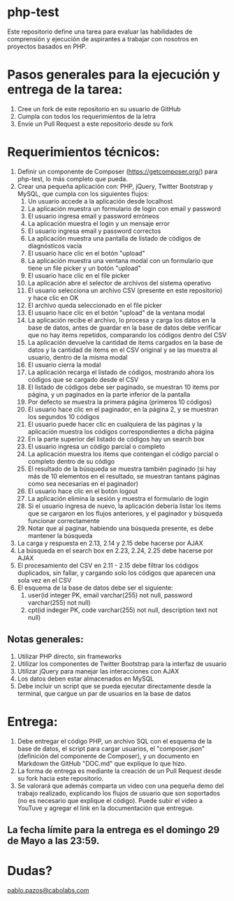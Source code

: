# php-test

Este repositorio define una tarea para evaluar las habilidades de comprensión y ejecución de aspirantes a trabajar con nosotros en proyectos basados en PHP.

# Pasos generales para la ejecución y entrega de la tarea:

1. Cree un fork de este repositorio en su usuario de GitHub
2. Cumpla con todos los requerimientos de la letra
3. Envíe un Pull Request a este repositorio desde su fork

# Requerimientos técnicos:

1. Definir un componente de Composer (https://getcomposer.org/) para php-test, lo más completo que pueda.
2. Crear una pequeña aplicación con: PHP, jQuery, Twitter Bootstrap y MySQL, que cumpla con los siguientes flujos:
   1. Un usuario accede a la aplicación desde localhost
   2. La aplicación muestra un formulario de login con email y password
   3. El usuario ingresa email y password erróneos
   4. La aplicación muestra el login y un mensaje error
   5. El usuario ingresa email y password correctos
   6. La aplicación muestra una pantalla de listado de códigos de diagnósticos vacía
   7. El usuario hace clic en el botón "upload"
   8. La aplicación muestra una ventana modal con un formulario que tiene un file picker y un botón "upload"
   9. El usuario hace clic en el file picker
   10. La aplicación abre el selector de archivos del sistema operativo
   11. El usuario selecciona un archivo CSV (presente en este repositorio) y hace clic en OK
   12. El archivo queda seleccionado en el file picker
   13. El usuario hace clic en el botón "upload" de la ventana modal
   14. La aplicación recibe el archivo, lo procesa y carga los datos en la base de datos, antes de guardar en la base de datos debe verificar que no hay items repetidos, comparando los códigos dentro del CSV
   15. La aplicación devuelve la cantidad de items cargados en la base de datos y la cantidad de items en el CSV original y se las muestra al usuario, dentro de la misma modal
   16. El usuario cierra la modal
   17. La aplicación recarga el listado de códigos, mostrando ahora los códigos que se cargado desde el CSV
   18. El listado de códigos debe ser paginado, se muestran 10 items por página, y un paginados en la parte inferior de la pantalla
   19. Por defecto se muestra la primera página (primeros 10 códigos)
   20. El usuario hace clic en el paginador, en la página 2, y se muestran los segundos 10 códigos
   21. El usuario puede hacer clic en cualquiera de las páginas y la aplicación muestra los códigos correspondientes a dicha página
   22. En la parte superior del listado de códigos hay un search box
   23. El usuario ingresa un código parcial o completo
   24. La aplicación muestra los items que contengan el código parcial o completo dentro de su código
   25. El resultado de la búsqueda se muestra también paginado (si hay más de 10 elementos en el resultado, se muestran tantans páginas como sea necesarias en el paginador)
   26. El usuario hace clic en el botón logout
   27. La aplicación elimina la sesión y muestra el formulario de login
   28. Si el usuario ingresa de nuevo, la aplicación debería listar los items que se cargaron en los flujos anteriores, y el paginador y búsqueda funcionar correctamente
   29. Notar que al paginar, habiendo una búsqueda presente, es debe mantener la búsqueda
3. La carga y respuesta en 2.13, 2.14 y 2.15 debe hacerse por AJAX
4. La búsqueda en el search box en 2.23, 2.24, 2.25 debe hacerse por AJAX
5. El procesamiento del CSV en 2.11 - 2.15 debe filtrar los códigos duplicados, sin fallar, y cargando solo los códigos que aparecen una sola vez en el CSV
6. El esquema de la base de datos debe ser el siguiente:
   1. user(id integer PK, email varchar(255) not null, password varchar(255) not null)
   2. cpt(id indeger PK, code varchar(255) not null, description text not null)

## Notas generales:

1. Utilizar PHP directo, sin frameworks
2. Utilizar los componentes de Twitter Bootstrap para la interfaz de usuario
3. Utilizar jQuery para manejar las interacciones con AJAX
4. Los datos deben estar almacenados en MySQL
5. Debe incluir un script que se pueda ejecutar directamente desde la terminal, que cargue un par de usuarios en la base de datos

# Entrega:

1. Debe entregar el código PHP, un archivo SQL con el esquema de la base de datos, el script para cargar usuarios, el "composer.json" (definición del componente de Composer), y un documento en Markdown the GitHub "DOC.md" que explique lo que hizo.
2. La forma de entrega es mediante la creación de un Pull Request desde su fork hacia este repositorio.
3. Se valorará que además comparta un video con una pequeña demo del trabajo realizado, explicando los flujos de usuario que son soportados (no es necesario que explique el código). Puede subir el video a YouTuve y agregar el link en la documentación que entregue.

## La fecha límite para la entrega es el domingo 29 de Mayo a las 23:59.

# Dudas?

pablo.pazos@cabolabs.com
